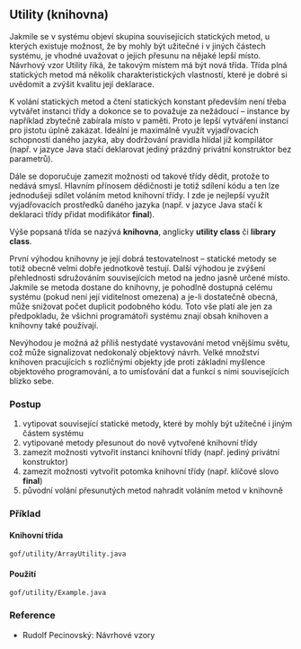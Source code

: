 ## Utility (knihovna)

Jakmile se v systému objeví skupina souvisejících statických metod, u kterých existuje možnost, že by mohly být užitečné i v jiných částech systému, je vhodné uvažovat o jejich přesunu na nějaké lepší místo. Návrhový vzor Utility říká, že takovým místem má být nová třída. Třída plná statických metod má několik charakteristických vlastností, které je dobré si uvědomit a zvýšit kvalitu její deklarace.

K volání statických metod a čtení statických konstant především není třeba vytvářet instanci třídy a dokonce se to považuje za nežádoucí – instance by například zbytečně zabírala místo v paměti. Proto je lepší vytváření instancí pro jistotu úplně zakázat. Ideální je maximálně využít vyjadřovacích schopností daného jazyka, aby dodržování pravidla hlídal již kompilátor (např. v jazyce Java stačí deklarovat jediný prázdný privátní konstruktor bez parametrů).

Dále se doporučuje zamezit možnosti od takové třídy dědit, protože to nedává smysl. Hlavním přínosem dědičnosti je totiž sdílení kódu a ten lze jednodušeji sdílet voláním metod knihovní třídy. I zde je nejlepší využít vyjadřovacích prostředků daného jazyka (např. v jazyce Java stačí k deklaraci třídy přidat modifikátor **final**).

Výše popsaná třída se nazývá **knihovna**, anglicky **utility class** či **library class**.

První výhodou knihovny je její dobrá testovatelnost – statické metody se totiž obecně velmi dobře jednotkově testují. Další výhodou je zvýšení přehlednosti sdružováním souvisejících metod na jedno jasně určené místo. Jakmile se metoda dostane do knihovny, je pohodlně dostupná celému systému (pokud není její viditelnost omezena) a je-li dostatečně obecná, může snižovat počet duplicit podobného kódu. Toto vše platí ale jen za předpokladu, že všichni programátoři systému znají obsah knihoven a knihovny také používají.

Nevýhodou je možná až příliš nestydaté vystavování metod vnějšímu světu, což může signalizovat nedokonalý objektový návrh. Velké množství knihoven pracujících s rozličnými objekty jde proti základní myšlence objektového programování, a to umisťování dat a funkcí s nimi souvisejících blízko sebe.

### Postup

1. vytipovat související statické metody, které by mohly být užitečné i jiným částem systému
1. vytipované metody přesunout do nově vytvořené knihovní třídy
1. zamezit možnosti vytvořit instanci knihovní třídy (např. jediný privátní konstruktor)
1. zamezit možnosti vytvořit potomka knihovní třídy (např. klíčové slovo **final**)
1. původní volání přesunutých metod nahradit voláním metod v knihovně

### Příklad

#### Knihovní třída

```include:java
gof/utility/ArrayUtility.java
```

#### Použití

```include:java
gof/utility/Example.java
```

### Reference

- Rudolf Pecinovský: Návrhové vzory
